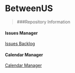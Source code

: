 # BetweenUS

> ###Repository Information
#### Issues Manager
[Issues Backlog](https://waffle.io/liranbg/JCEFinalProject)
#### Calendar Manager
[Calendar Manager](https://trello.com/b/nJPCPDXT/jcefinalproject)

